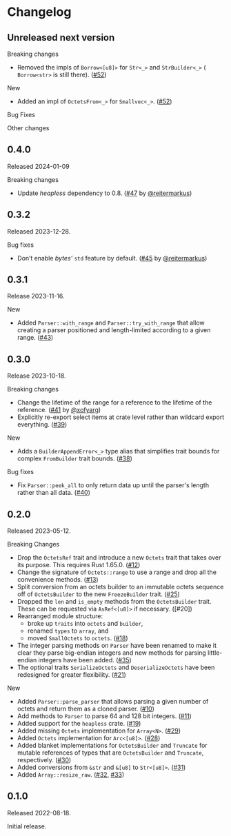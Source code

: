 # Changelog

## Unreleased next version

Breaking changes

* Removed the impls of `Borrow<[u8]>` for `Str<_>` and `StrBuilder<_>` (
  `Borrow<str>` is still there). ([#52])

New

* Added an impl of `OctetsFrom<_>` for `Smallvec<_>`. ([#52])

Bug Fixes

Other changes

[#52]: https://github.com/NLnetLabs/octseq/pull/52


## 0.4.0

Released 2024-01-09

Breaking changes

* Update _heapless_ dependency to 0.8. ([#47] by
  [@reitermarkus])

[#47]: https://github.com/NLnetLabs/octseq/pull/47
[@reitermarkus]: https://github.com/reitermarkus


## 0.3.2

Released 2023-12-28.

Bug fixes

* Don’t enable _bytes’_ `std` feature by default. ([#45] by
  [@reitermarkus])

[#45]: https://github.com/NLnetLabs/octseq/pull/45
[@reitermarkus]: https://github.com/reitermarkus


## 0.3.1

Release 2023-11-16.

New

* Added `Parser::with_range` and `Parser::try_with_range` that allow
  creating a parser positioned and length-limited according to a given
  range. ([#43])

[#43]: https://github.com/NLnetLabs/octseq/pull/43


## 0.3.0

Release 2023-10-18.

Breaking changes

* Change the lifetime of the range for a reference to the lifetime of the
  reference. ([#41] by [@xofyarg])
* Explicitly re-export select items at crate level rather than wildcard
  export everything. ([#39])

New

* Adds a `BuilderAppendError<_>` type alias that simplifies trait bounds
  for complex `FromBuilder` trait bounds. ([#38])

Bug fixes

* Fix `Parser::peek_all` to only return data up until the parser's
  length rather than all data. ([#40])

[#38]: https://github.com/NLnetLabs/octseq/pull/38
[#39]: https://github.com/NLnetLabs/octseq/pull/39
[#40]: https://github.com/NLnetLabs/octseq/pull/40
[#41]: https://github.com/NLnetLabs/octseq/pull/41
[@xofyarg]: https://github.com/xofyarg


## 0.2.0

Released 2023-05-12.

Breaking Changes

* Drop the `OctetsRef` trait and introduce a new `Octets` trait that takes
  over its purpose. This requires Rust 1.65.0. ([#12])
* Change the signature of `Octets::range` to use a range and drop all the
  convenience methods. ([#13])
* Split conversion from an octets builder to an immutable octets sequence
  off of `OctetsBuilder` to the new `FreezeBuilder` trait. ([#25])
* Dropped the `len` and `is_empty` methods from the `OctetsBuilder` trait.
  These can be requested via `AsRef<[u8]>` if necessary. ([#20])
* Rearranged module structure:
  * broke up `traits` into `octets` and `builder`,
  * renamed `types` to `array`, and
  * moved `SmallOctets` to `octets`. ([#18])
* The integer parsing methods on `Parser` have been renamed to make it
  clear they parse big-endian integers and new methods for parsing
  little-endian integers have been added. ([#35])
* The optional traits `SerializeOctets` and `DeserializeOctets` have been
  redesigned for greater flexibility. ([#21])

New

* Added `Parser::parse_parser` that allows parsing a given number of octets
  and return them as a cloned parser. ([#10])
* Add methods to `Parser` to parse 64 and 128 bit integers. ([#11])
* Added support for the `heapless` crate. ([#19])
* Added missing `Octets` implementation for `Array<N>`. ([#29])
* Added `Octets` implementation for `Arc<[u8]>`. ([#28])
* Added blanket implementations for `OctetsBuilder` and `Truncate` for
  mutable references of types that are `OctetsBuilder` and `Truncate`,
  respectively. ([#30])
* Added conversions from `&str` and `&[u8]` to `Str<[u8]>`. ([#31])
* Added `Array::resize_raw`. ([#32], [#33])

[#10]: https://github.com/NLnetLabs/octseq/pull/10
[#11]: https://github.com/NLnetLabs/octseq/pull/11
[#12]: https://github.com/NLnetLabs/octseq/pull/12
[#13]: https://github.com/NLnetLabs/octseq/pull/13
[#18]: https://github.com/NLnetLabs/octseq/pull/18
[#19]: https://github.com/NLnetLabs/octseq/pull/19
[#21]: https://github.com/NLnetLabs/octseq/pull/21
[#25]: https://github.com/NLnetLabs/octseq/pull/25
[#28]: https://github.com/NLnetLabs/octseq/pull/28
[#29]: https://github.com/NLnetLabs/octseq/pull/29
[#30]: https://github.com/NLnetLabs/octseq/pull/30
[#31]: https://github.com/NLnetLabs/octseq/pull/31
[#32]: https://github.com/NLnetLabs/octseq/pull/32
[#33]: https://github.com/NLnetLabs/octseq/pull/33
[#35]: https://github.com/NLnetLabs/octseq/pull/35


## 0.1.0

Released 2022-08-18.

Initial release.


